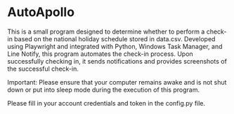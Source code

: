 # AutoApollo

This is a small program designed to determine whether to perform a check-in based on the national holiday schedule stored in data.csv. Developed using Playwright and integrated with Python, Windows Task Manager, and Line Notify, this program automates the check-in process. Upon successfully checking in, it sends notifications and provides screenshots of the successful check-in.

Important: Please ensure that your computer remains awake and is not shut down or put into sleep mode during the execution of this program.

Please fill in your account credentials and token in the config.py file.
